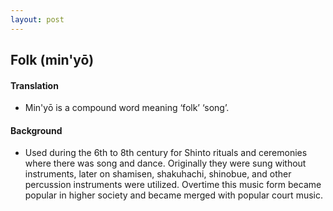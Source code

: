 ```yaml
---
layout: post
---
```


## Folk (min'yō)
#### Translation 
* Min'yō is a compound word meaning ‘folk’ ‘song’.
#### Background
* Used during the 6th to 8th century for Shinto rituals and ceremonies where there was song and dance. Originally they were sung without instruments, later on shamisen, shakuhachi, shinobue, and other percussion instruments were utilized. Overtime this music form became popular in higher society and became merged with popular court music.




